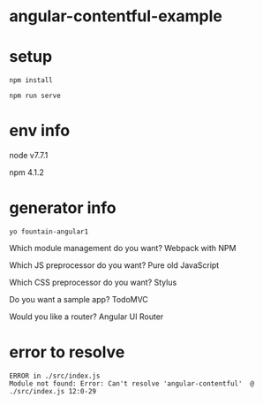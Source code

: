 # angular-contentful-example

# setup
`npm install`

`npm run serve`

# env info
node v7.7.1

npm 4.1.2

# generator info
`yo fountain-angular1`

Which module management do you want? Webpack with NPM

Which JS preprocessor do you want? Pure old JavaScript

Which CSS preprocessor do you want? Stylus

Do you want a sample app? TodoMVC

Would you like a router? Angular UI Router


# error to resolve
```
ERROR in ./src/index.js
Module not found: Error: Can't resolve 'angular-contentful'  @ ./src/index.js 12:0-29
```
